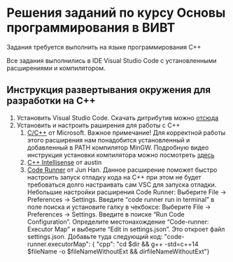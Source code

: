 # Решения заданий по курсу Основы программирования в ВИВТ
Задания требуется выполнить на языке программирования C++

Все задания выполнились в IDE Visual Studio Code с установленными расширениями и компилятором.

## Инструкция развертывания окружения для разработки на C++

1. Установить Visual Studio Code. Скачать дитрибутив можно [отсюда](https://code.visualstudio.com/Download "Скачать VSC")
2. Установить и настроить раширения для работы с C++
   1. [C/C++](https://marketplace.visualstudio.com/items?itemName=ms-vscode.cpptools) от Microsoft.  Важное примечание! Для корректной работы этого расширения нам понадобится установленный и добавленный в PATH компилятор MinGW. Подробную видео инструкция установки компилятора можно посмотреть [здесь](https://youtu.be/sXW2VLrQ3Bs "Смотреть видео с индусом, который подробно рассказывает об установке MinGW")
   2. [C++ Intellisense](https://marketplace.visualstudio.com/items?itemName=austin.code-gnu-global) от austin
   3. [Code Runner](https://marketplace.visualstudio.com/items?itemName=formulahendry.code-runner) от Jun Han. Данное расширение поможет быстро настроить запуск отладку кода на C++ при этом не будет требоваться долго настраивать сам VSC для запуска отладки.
    Небольшие настройки расширения Code Runner:
        Выберите File -> Preferences -> Settings.
Введите “code runner run in terminal” в поле поиска и установите галку в чекбоксе:
Выберите File -> Preferences -> Settings.
Введите в поиске “Run Code Configuration”.
Определите местонахождение “Code-runner: Executor Map” и выберите “Edit in settings.json”. Это откроет файл settings.json. Добавьте туда следующий код:
"code-runner.executorMap": {    "cpp": "cd $dir && g++ -std=c++14 $fileName -o $fileNameWithoutExt && $dir$fileNameWithoutExt"}